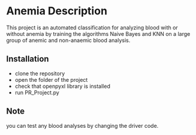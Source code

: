 # Anemia Description

This project is an automated classification for analyzing blood with or without anemia by training the algorithms Naive Bayes and KNN on a large group of anemic and non-anaemic blood analysis.

## Installation

- clone the repository
- open the folder of the project
- check that openpyxl library is installed
- run PR_Project.py

## Note

you can test any blood analyses by changing the driver code.
